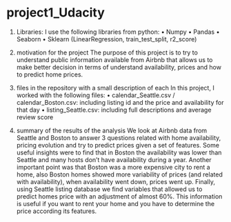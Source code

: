 # project1_Udacity
1.	Libraries: I use the following libraries from python:
•	Numpy
•	Pandas
•	Seaborn
•	Sklearn (LinearRegression, train_test_split, r2_score)

2.	motivation for the project
The purpose of this project is to try to understand public information available from Airbnb that allows us to make better decision in terms of understand availability, prices and how to predict home prices.

3.	files in the repository with a small description of each
In this project, I worked with the following files:
•	calendar_Seattle.csv / calendar_Boston.csv: including listing id and the price and availability for that day
•	listing_Seattle.csv: including full descriptions and average review score

4.	summary of the results of the analysis 
We look at Airbnb data from Seattle and Boston to answer 3 questions related with home availability, pricing evolution and try to predict prices given a set of features.
Some useful insights were to find that in Boston the availability was lower than Seattle and many hosts don’t have availability during a year.
Another important point was that Boston was a more expensive city to rent a home, also Boston homes showed more variability of prices (and related with availability), when availability went down, prices went up.
Finally, using Seattle listing database we find variables that allowed us to predict homes price with an adjustment of almost 60%. This information is useful if you want to rent your home and you have to determine the price according its features.
